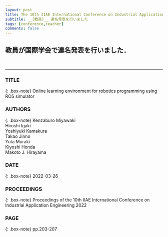 ```yaml
---
layout: post
title: The 10th IIAE International Conference on Industrial Application Engineering 2022(ICIAE2022) 
subtitle: __[教員]__ 連名発表を行いました
tags: [conference,teacher]
comments: false
---
```

## 教員が国際学会で連名発表を行いました．
<br>
<hr>

### TITLE

{: .box-note}
Online learning environment for robotics programming using ROS simulator

### AUTHORS

{: .box-note}
Kenzaburo Miyawaki<br>
Hiroshi Igaki<br>
Yoshiyuki Kamakura<br>
Takao Jinno<br>
Yuta Muraki<br>
Kiyoshi Honda<br>
Makoto J. Hirayama

### DATE

{: .box-note}
2022-03-26


### PROCEEDINGS

{: .box-note}
Proceedings of the 10th IIAE International Conference on Industrial Application Engineering 2022

### PAGE

{: .box-note}
pp.203-207
